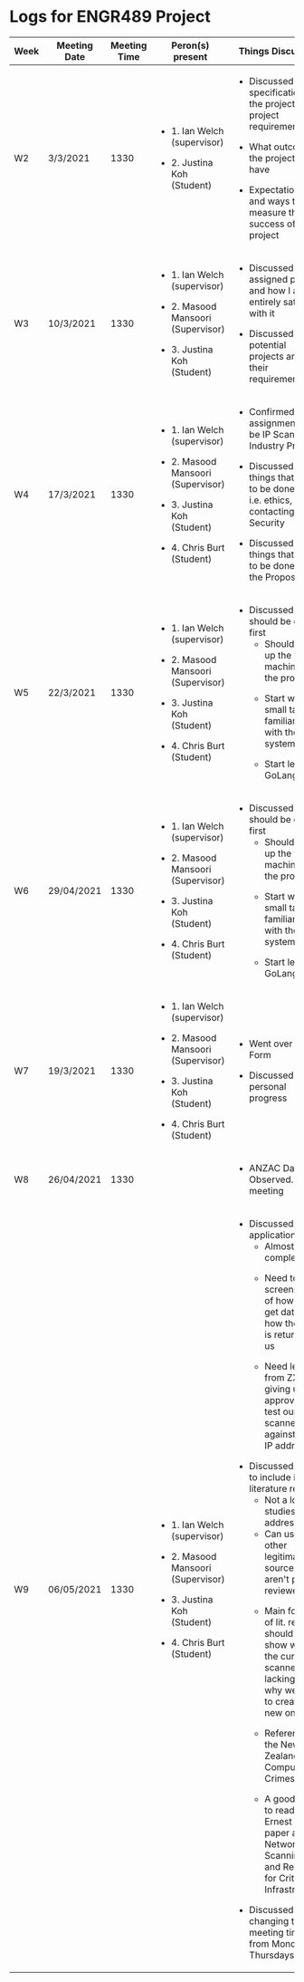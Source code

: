 # Logs for ENGR489 Project  

Week |Meeting Date | Meeting Time | Peron(s) present | Things Discussed
-----|-------------|--------------|------------------|-----------------
W2 | 3/3/2021 | 1330 | <ul><li> 1. Ian Welch (supervisor) </ul></li> <ul><li> 2. Justina Koh (Student) </ul></li>| <ul><li> Discussed the specifications of the projects and project requirements </ul></li> <ul><li> What outcomes the project may have </ul></li> <ul><li>Expectations and ways to measure the success of the project</ul></li>
W3 | 10/3/2021 | 1330 | <ul><li> 1. Ian Welch (supervisor) </ul></li> <ul><li> 2. Masood Mansoori (Supervisor) </ul></li> <ul><li> 3. Justina Koh (Student) </ul></li> | <ul><li> Discussed assigned project and how I am not entirely satisfied with it </ul></li> <ul><li> Discussed other potential projects and their requirements </ul></li>
W4 | 17/3/2021 | 1330 | <ul><li> 1. Ian Welch (supervisor) </ul></li> <ul><li> 2. Masood Mansoori (Supervisor) </ul></li> <ul><li> 3. Justina Koh (Student) </ul></li><ul><li> 4. Chris Burt (Student) </ul></li> | <ul><li> Confirmed new assignments to be IP Scanner Industry Project </ul></li> <ul><li> Discussed the things that need to be done for it i.e. ethics, contacting ZX Security </ul></li> <ul><li> Discussed the things that need to be done for the Proposal </ul></li>
W5 | 22/3/2021 | 1330 | <ul><li> 1. Ian Welch (supervisor) </ul></li> <ul><li> 2. Masood Mansoori (Supervisor) </ul></li> <ul><li> 3. Justina Koh (Student) </ul></li><ul><li> 4. Chris Burt (Student) </ul></li>| <ul><li> Discussed what should be done first <ul><li> Should set up the virtual machine for the project </ul></li> <ul><li> Start with a small task to familiarise with the system </ul></li> <ul><li> Start learning GoLang </ul></li> </ul></li>
W6 | 29/04/2021 | 1330 |  <ul><li> 1. Ian Welch (supervisor) </ul></li> <ul><li> 2. Masood Mansoori (Supervisor) </ul></li> <ul><li> 3. Justina Koh (Student) </ul></li><ul><li> 4. Chris Burt (Student) </ul></li> |<ul><li> Discussed what should be done first <ul><li> Should set up the virtual machine for the project </ul></li> <ul><li> Start with a small task to familiarise with the system </ul></li> <ul><li> Start learning GoLang </ul></li> </ul></li>
W7 | 19/3/2021 | 1330 | <ul><li> 1. Ian Welch (supervisor) </ul></li> <ul><li> 2. Masood Mansoori (Supervisor) </ul></li> <ul><li> 3. Justina Koh (Student) </ul></li><ul><li> 4. Chris Burt (Student) </ul></li> |<ul><li> Went over Ethics Form </ul></li> <ul><li> Discussed personal progress </ul></li>
W8 | 26/04/2021 | 1330 |  |<ul><li>ANZAC Day Observed. No meeting </ul></li> |
W9 | 06/05/2021 | 1330 |<ul><li> 1. Ian Welch (supervisor) </ul></li> <ul><li> 2. Masood Mansoori (Supervisor) </ul></li> <ul><li> 3. Justina Koh (Student) </ul></li><ul><li> 4. Chris Burt (Student) </ul></li> | <ul><li> Discussed Ethics application <ul><li> Almost complete </ul></li><ul><li> Need to get screenshots of how we get data and how the data is returned to us </ul></li> <ul><li> Need letter from ZX giving us approval to test our scanner against their IP addresses </ul></li></ul></li> <ul><li> Discussed what to include in our literature review <ul><li> Not a lot of studies on IP addresses</ul> <ul><li> Can use other legitimate sources that aren't peer reviewed </ul></li> <ul><li>  Main focus of lit. review should be to show what the current scanners are lacking and why we need to create a new one  </ul></li> <ul><li> Reference the New Zealand Computer Crimes Laws </ul></li> <ul><li> A good paper to read it Ernest Foo's paper about Network Scanning and Recon. for Critical Infrastructure </ul></li> </li></ul></li> <ul><li> Discussed changing the meeting times from Monday to Thursdays </ul></li>
